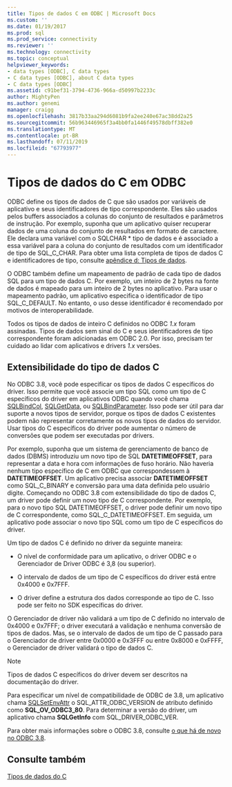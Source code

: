 ```yaml
---
title: Tipos de dados C em ODBC | Microsoft Docs
ms.custom: ''
ms.date: 01/19/2017
ms.prod: sql
ms.prod_service: connectivity
ms.reviewer: ''
ms.technology: connectivity
ms.topic: conceptual
helpviewer_keywords:
- data types [ODBC], C data types
- C data types [ODBC], about C data types
- C data types [ODBC]
ms.assetid: c91bef31-3794-4736-966a-d50997b2233c
author: MightyPen
ms.author: genemi
manager: craigg
ms.openlocfilehash: 3817b33aa294d6081b9fa2ee240e67ac38dd2a25
ms.sourcegitcommit: 56b963446965f3a4bb0fa1446f49578dbff382e0
ms.translationtype: MT
ms.contentlocale: pt-BR
ms.lasthandoff: 07/11/2019
ms.locfileid: "67793977"
---
```

# <a name="c-data-types-in-odbc"></a>Tipos de dados do C em ODBC
ODBC define os tipos de dados de C que são usados por variáveis de aplicativo e seus identificadores de tipo correspondente. Eles são usados pelos buffers associados a colunas do conjunto de resultados e parâmetros de instrução. Por exemplo, suponha que um aplicativo quiser recuperar dados de uma coluna do conjunto de resultados em formato de caractere. Ele declara uma variável com o SQLCHAR * tipo de dados e é associado a essa variável para a coluna do conjunto de resultados com um identificador de tipo de SQL_C_CHAR. Para obter uma lista completa de tipos de dados C e identificadores de tipo, consulte [apêndice d: Tipos de dados](../../../odbc/reference/appendixes/appendix-d-data-types.md).  
  
 O ODBC também define um mapeamento de padrão de cada tipo de dados SQL para um tipo de dados C. Por exemplo, um inteiro de 2 bytes na fonte de dados é mapeado para um inteiro de 2 bytes no aplicativo. Para usar o mapeamento padrão, um aplicativo especifica o identificador de tipo SQL_C_DEFAULT. No entanto, o uso desse identificador é recomendado por motivos de interoperabilidade.  
  
 Todos os tipos de dados de inteiro C definidos no ODBC *1.x* foram assinadas. Tipos de dados sem sinal do C e seus identificadores de tipo correspondente foram adicionadas em ODBC 2.0. Por isso, precisam ter cuidado ao lidar com aplicativos e drivers *1.x* versões.  
  
## <a name="c-data-type-extensibility"></a>Extensibilidade do tipo de dados C  
 No ODBC 3.8, você pode especificar os tipos de dados C específicos do driver. Isso permite que você associe um tipo SQL como um tipo de C específicos do driver em aplicativos ODBC quando você chama [SQLBindCol](../../../odbc/reference/syntax/sqlbindcol-function.md), [SQLGetData](../../../odbc/reference/syntax/sqlgetdata-function.md), ou [SQLBindParameter](../../../odbc/reference/syntax/sqlbindparameter-function.md). Isso pode ser útil para dar suporte a novos tipos de servidor, porque os tipos de dados C existentes podem não representar corretamente os novos tipos de dados do servidor. Usar tipos do C específicos do driver pode aumentar o número de conversões que podem ser executadas por drivers.  
  
 Por exemplo, suponha que um sistema de gerenciamento de banco de dados (DBMS) introduziu um novo tipo de SQL **DATETIMEOFFSET**, para representar a data e hora com informações de fuso horário. Não haveria nenhum tipo específico de C em ODBC que correspondessem à **DATETIMEOFFSET**. Um aplicativo precisa associar **DATETIMEOFFSET** como SQL_C_BINARY e conversão para uma data definida pelo usuário digite. Começando no ODBC 3.8 com extensibilidade do tipo de dados C, um driver pode definir um novo tipo de C correspondente. Por exemplo, para o novo tipo SQL DATETIMEOFFSET, o driver pode definir um novo tipo de C correspondente, como SQL_C_DATETIMEOFFSET. Em seguida, um aplicativo pode associar o novo tipo SQL como um tipo de C específicos do driver.  
  
 Um tipo de dados C é definido no driver da seguinte maneira:  
  
-   O nível de conformidade para um aplicativo, o driver ODBC e o Gerenciador de Driver ODBC é 3,8 (ou superior).  
  
-   O intervalo de dados de um tipo de C específicos do driver está entre 0x4000 e 0x7FFF.  
  
-   O driver define a estrutura dos dados corresponde ao tipo de C.  Isso pode ser feito no SDK específicas do driver.  
  
 O Gerenciador de driver não validará a um tipo de C definido no intervalo de 0x4000 e 0x7FFF; o driver executará a validação e nenhuma conversão de tipos de dados. Mas, se o intervalo de dados de um tipo de C passado para o Gerenciador de driver entre 0x0000 e 0x3FFF ou entre 0x8000 e 0xFFFF, o Gerenciador de driver validará o tipo de dados C.  
  
> [!NOTE]  
>  Tipos de dados C específicos do driver devem ser descritos na documentação do driver.  
  
 Para especificar um nível de compatibilidade de ODBC de 3.8, um aplicativo chama [SQLSetEnvAttr](../../../odbc/reference/syntax/sqlsetenvattr-function.md) o SQL_ATTR_ODBC_VERSION de atributo definido como **SQL_OV_ODBC3_80**. Para determinar a versão do driver, um aplicativo chama **SQLGetInfo** com SQL_DRIVER_ODBC_VER.  
  
 Para obter mais informações sobre o ODBC 3.8, consulte [o que há de novo no ODBC 3.8](../../../odbc/reference/what-s-new-in-odbc-3-8.md).  
  
## <a name="see-also"></a>Consulte também  
 [Tipos de dados do C](../../../odbc/reference/appendixes/c-data-types.md)
